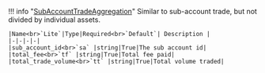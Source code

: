 !!! info "[SubAccountTradeAggregation](/../../schemas/sub_account_trade_aggregation)"
    Similar to sub-account trade, but not divided by individual assets.<br>

    |Name<br>`Lite`|Type|Required<br>`Default`| Description |
    |-|-|-|-|
    |sub_account_id<br>`sa` |string|True|The sub account id|
    |total_fee<br>`tf` |string|True|Total fee paid|
    |total_trade_volume<br>`tt` |string|True|Total volume traded|
